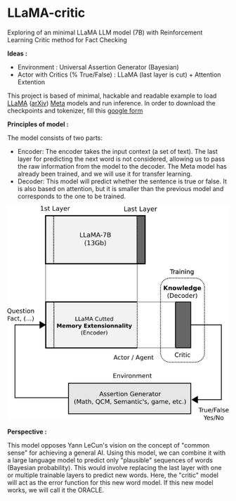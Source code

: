 # LLaMA-critic
Exploring of an minimal LLaMA LLM model (7B) with Reinforcement Learning Critic method for Fact Checking

**Ideas :** 
  - Environment : Universal Assertion Generator (Bayesian)
  - Actor with Critics (% True/False) : LLaMA (last layer is cut) + Attention Extention


This project is based of minimal, hackable and readable example to load [LLaMA](https://ai.facebook.com/blog/large-language-model-llama-meta-ai/) ([arXiv](https://arxiv.org/abs/2302.13971v1)) [Meta](https://github.com/facebookresearch/llama) models and run inference. In order to download the checkpoints and tokenizer, fill this [google form](https://forms.gle/jk851eBVbX1m5TAv5)

**Principles of model :**

The model consists of two parts:

  - Encoder: The encoder takes the input context (a set of text). The last layer for predicting the next word is not considered, allowing us to pass the raw information from the model to the decoder. The Meta model has already been trained, and we will use it for transfer learning.
  - Decoder: This model will predict whether the sentence is true or false. It is also based on attention, but it is smaller than the previous model and corresponds to the one to be trained.

![LLaMA-critic](LLaMA-critic.png)

**Perspective :**

This model opposes Yann LeCun's vision on the concept of "common sense" for achieving a general AI. Using this model, we can combine it with a large language model to predict only "plausible" sequences of words (Bayesian probability). This would involve replacing the last layer with one or multiple trainable layers to predict new words. Here, the "critic" model will act as the error function for this new word model. If this new model works, we will call it the ORACLE.
